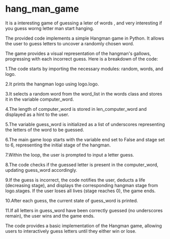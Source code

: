 # hang_man_game
It is a interesting game of guessing a leter of words , and very interesting if you guess worng letter man start hanging. 

The provided code implements a simple Hangman game in Python. It allows the user to guess letters to uncover a randomly chosen word.


The game provides a visual representation of the hangman's gallows, progressing with each incorrect guess. Here is a breakdown of the code:

1.The code starts by importing the necessary modules: random, words, and logo.

2.It prints the hangman logo using logo.logo.

3.It selects a random word from the word_list in the words class and stores it in the variable computer_word.

4.The length of computer_word is stored in len_computer_word and displayed as a hint to the user.

5.The variable guess_word is initialized as a list of underscores representing the letters of the word to be guessed.

6.The main game loop starts with the variable end set to False and stage set to 6, representing the initial stage of the hangman.

7.Within the loop, the user is prompted to input a letter guess.

8.The code checks if the guessed letter is present in the computer_word, updating guess_word accordingly.

9.If the guess is incorrect, the code notifies the user, deducts a life (decreasing stage), and displays the corresponding hangman stage from logo.stages. If the user loses all lives (stage reaches 0), the game ends.

10.After each guess, the current state of guess_word is printed.

11.If all letters in guess_word have been correctly guessed (no underscores remain), the user wins and the game ends.


The code provides a basic implementation of the Hangman game, allowing users to interactively guess letters until they either win or lose.
